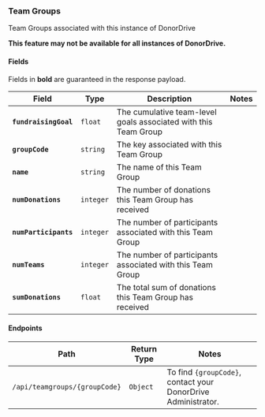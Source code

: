 ### Team Groups
Team Groups associated with this instance of DonorDrive

**This feature may not be available for all instances of DonorDrive.**

#### Fields

Fields in **bold** are guaranteed in the response payload.

|Field|Type|Description|Notes|
|---|---|---|---|
|**`fundraisingGoal`**|`float`|The cumulative team-level goals associated with this Team Group||
|**`groupCode`**|`string`|The key associated with this Team Group||
|**`name`**|`string`|The name of this Team Group||
|**`numDonations`**|`integer`|The number of donations this Team Group has received||
|**`numParticipants`**|`integer`|The number of participants associated with this Team Group||
|**`numTeams`**|`integer`|The number of participants associated with this Team Group||
|**`sumDonations`**|`float`|The total sum of donations this Team Group has received||

#### Endpoints

|Path|Return Type|Notes|
|---|---|---|
|`/api/teamgroups/{groupCode}`|`Object`|To find `{groupCode}`, contact your DonorDrive Administrator.|